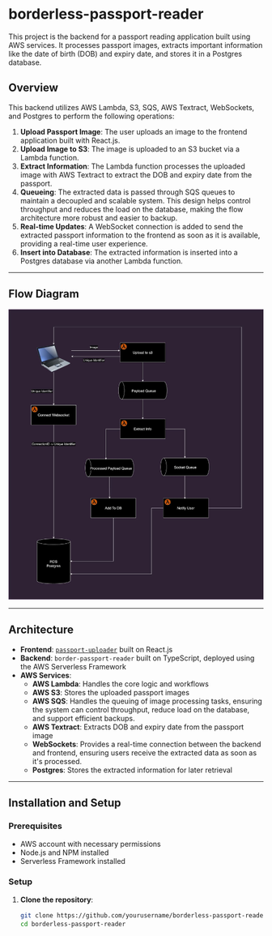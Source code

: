 # **borderless-passport-reader**

This project is the backend for a passport reading application built using AWS services. It processes passport images, extracts important information like the date of birth (DOB) and expiry date, and stores it in a Postgres database. 

## **Overview**

This backend utilizes AWS Lambda, S3, SQS, AWS Textract, WebSockets, and Postgres to perform the following operations:

1. **Upload Passport Image**: The user uploads an image to the frontend application built with React.js.
2. **Upload Image to S3**: The image is uploaded to an S3 bucket via a Lambda function.
3. **Extract Information**: The Lambda function processes the uploaded image with AWS Textract to extract the DOB and expiry date from the passport.
4. **Queueing**: The extracted data is passed through SQS queues to maintain a decoupled and scalable system. This design helps control throughput and reduces the load on the database, making the flow architecture more robust and easier to backup.
5. **Real-time Updates**: A WebSocket connection is added to send the extracted passport information to the frontend as soon as it is available, providing a real-time user experience.
6. **Insert into Database**: The extracted information is inserted into a Postgres database via another Lambda function.

---

## **Flow Diagram**

![Flow Diagram](./flow.jpeg)

---

## **Architecture**

- **Frontend**: [`passport-uploader`](https://github.com/AmnaEjaz/passport-uploader) built on React.js
- **Backend**: `border-passport-reader` built on TypeScript, deployed using the AWS Serverless Framework
- **AWS Services**:
  - **AWS Lambda**: Handles the core logic and workflows
  - **AWS S3**: Stores the uploaded passport images
  - **AWS SQS**: Handles the queuing of image processing tasks, ensuring the system can control throughput, reduce load on the database, and support efficient backups.
  - **AWS Textract**: Extracts DOB and expiry date from the passport image
  - **WebSockets**: Provides a real-time connection between the backend and frontend, ensuring users receive the extracted data as soon as it's processed.
  - **Postgres**: Stores the extracted information for later retrieval

---

## **Installation and Setup**

### **Prerequisites**
- AWS account with necessary permissions
- Node.js and NPM installed
- Serverless Framework installed

### **Setup**

1. **Clone the repository**:
   ```bash
   git clone https://github.com/yourusername/borderless-passport-reader.git
   cd borderless-passport-reader
